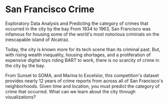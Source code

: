 # San Francisco Crime

Exploratory Data Analysis and Predicting the category of crimes that occurred in the city by the bay
From 1934 to 1963, San Francisco was infamous for housing some of the world's most notorious criminals on the inescapable island of Alcatraz.

Today, the city is known more for its tech scene than its criminal past. But, with rising wealth inequality, housing shortages, and a proliferation of expensive digital toys riding BART to work, there is no scarcity of crime in the city by the bay.

From Sunset to SOMA, and Marina to Excelsior, this competition's dataset provides nearly 12 years of crime reports from across all of San Francisco's neighborhoods. Given time and location, you must predict the category of crime that occurred.
What can we learn about the city through visualizations?
